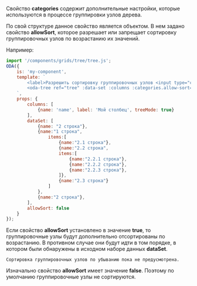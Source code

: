 Свойство **categories** содержит дополнительные настройки, которые используются в процессе группировки узлов дерева.

По свой структуре данное свойство является объектом. В нем задано свойство **allowSort**, которое разрешает или запрещает сортировку группировочных узлов по возрастанию их значений.

Например:

```javascript _run_line_edit_loadoda_[my-component.js]_h=220_
import '/components/grids/tree/tree.js';
ODA({
    is: 'my-component',
    template: `
        <label>Разрешить сортировку группировочных узлов <input type="checkbox" ::value="allowSort" ></label>
        <oda-tree ref="tree" :data-set :columns :categories.allow-sort="allowSort" show-header show-grouping-panel></oda-tree>
    `,
    props: {
        columns: [
            {name: 'name', label: 'Мой столбец', treeMode: true}
        ],
        dataSet: [
            {name: "2 строка"},
            {name:"1 строка",
                items:[
                    {name:"2.1 строка"},
                    {name:"2.2 строка",
                    items:[
                        {name:"2.2.1 строка"},
                        {name:"2.2.2 строка"},
                        {name:"2.2.3 строка"},
                    ]},
                    {name:"2.3 строка"}
                ]
            },
            {name:"2 строка"},
        ],
        allowSort: false
    }
});
```

Если свойство **allowSort** установлено в значение **true**, то группировочные узлы будут дополнительно отсортированы по возрастанию. В противном случае они будут идти в том порядке, в котором были обнаружены в исходном наборе данных **dataSet**.

``` info_md
Сортировка группировочных узлов по убыванию пока не предусмотрена.
```

Изначально свойство **allowSort** имеет значение **false**. Поэтому по умолчанию группировочные узлы не сортируются.
